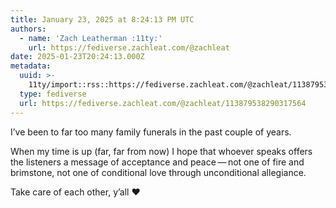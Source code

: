 ```yaml
---
title: January 23, 2025 at 8:24:13 PM UTC
authors:
  - name: 'Zach Leatherman :11ty:'
    url: https://fediverse.zachleat.com/@zachleat
date: 2025-01-23T20:24:13.000Z
metadata:
  uuid: >-
    11ty/import::rss::https://fediverse.zachleat.com/@zachleat/113879538290317564
  type: fediverse
  url: https://fediverse.zachleat.com/@zachleat/113879538290317564
---
```

I’ve been to far too many family funerals in the past couple of years.

When my time is up (far, far from now) I hope that whoever speaks offers the listeners a message of acceptance and peace — not one of fire and brimstone, not one of conditional love through unconditional allegiance.

Take care of each other, y’all ❤️
